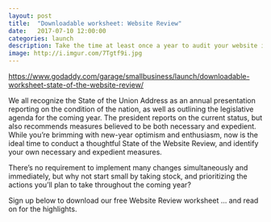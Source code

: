 ```yaml
---
layout: post
title:  "Downloadable worksheet: Website Review"
date:   2017-07-10 12:00:00
categories: launch
description: Take the time at least once a year to audit your website infrastructure and content strategy. 
image: http://i.imgur.com/7Tgtf9i.jpg
---
```


https://www.godaddy.com/garage/smallbusiness/launch/downloadable-worksheet-state-of-the-website-review/

We all recognize the State of the Union Address as an annual presentation reporting on the condition of the nation, as well as outlining the legislative agenda for the coming year. The president reports on the current status, but also recommends measures believed to be both necessary and expedient. While you’re brimming with new-year optimism and enthusiasm, now is the ideal time to conduct a thoughtful State of the Website Review, and identify your own necessary and expedient measures.

There’s no requirement to implement many changes simultaneously and immediately, but why not start small by taking stock, and prioritizing the actions you’ll plan to take throughout the coming year?

Sign up below to download our free Website Review worksheet … and read on for the highlights.
